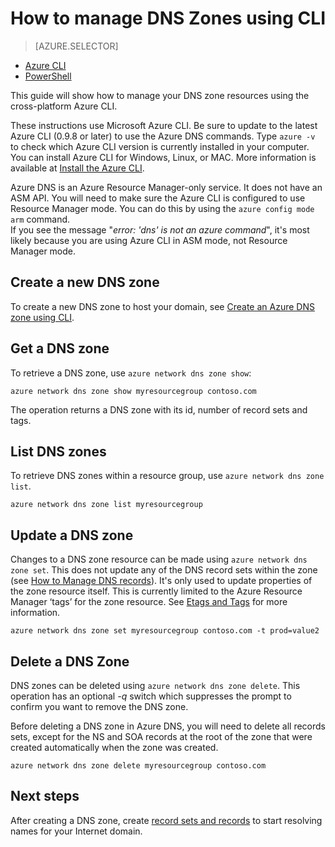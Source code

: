<properties 
   pageTitle="Manage DNS zones using CLI | Microsoft Azure" 
   description="You can manage DNS zones using Azure CLI. How to update, delete and create DNS zones on Azure DNS" 
   services="dns" 
   documentationCenter="na" 
   authors="cherylmc" 
   manager="carmonm" 
   editor=""/>

<tags
   ms.service="dns"
   ms.devlang="na"
   ms.topic="article"
   ms.tgt_pltfrm="na"
   ms.workload="infrastructure-services" 
   ms.date="05/09/2016"
   ms.author="cherylmc"/>

# How to manage DNS Zones using CLI

> [AZURE.SELECTOR]
- [Azure CLI](dns-operations-dnszones-cli.md)
- [PowerShell](dns-operations-dnszones.md)


This guide will show how to manage your DNS zone resources using the cross-platform Azure CLI.

These instructions use Microsoft Azure CLI. Be sure to update to the latest Azure CLI (0.9.8 or later) to use the Azure DNS commands. Type `azure -v` to check which Azure CLI version is currently installed in your computer. You can install Azure CLI for Windows, Linux, or MAC. More information is available at [Install the Azure CLI](../xplat-cli-install.md). 

Azure DNS is an Azure Resource Manager-only service. It does not have an ASM API. You will need to make sure the Azure CLI is configured to use Resource Manager mode. You can do this by using the `azure config mode arm` command.<BR>
If you see the message "*error: 'dns' is not an azure command*", it's most likely because you are using Azure CLI in ASM mode, not Resource Manager mode.

## Create a new DNS zone

To create a new DNS zone to host your domain, see [Create an Azure DNS zone using CLI](dns-getstarted-create-dnszone-cli.md).

## Get a DNS zone

To retrieve a DNS zone, use `azure network dns zone show`:

	azure network dns zone show myresourcegroup contoso.com

The operation returns a DNS zone with its id, number of record sets and tags.


## List DNS zones

To retrieve DNS zones within a resource group, use `azure network dns zone list`.

	azure network dns zone list myresourcegroup

## Update a DNS zone

Changes to a DNS zone resource can be made using `azure network dns zone set`. This does not update any of the DNS record sets within the zone (see [How to Manage DNS records](dns-operations-recordsets.md)). It's only used to update properties of the zone resource itself. This is currently limited to the Azure Resource Manager ‘tags’ for the zone resource. See [Etags and Tags](dns-getstarted-create-dnszone.md#tagetag) for more information.

	azure network dns zone set myresourcegroup contoso.com -t prod=value2

## Delete a DNS Zone

DNS zones can be deleted using `azure network dns zone delete`. This operation has an optional *-q* switch which suppresses the prompt to confirm you want to remove the DNS zone.
 
Before deleting a DNS zone in Azure DNS, you will need to delete all records sets, except for the NS and SOA records at the root of the zone that were created automatically when the zone was created. 

	azure network dns zone delete myresourcegroup contoso.com 



## Next steps
After creating a DNS zone, create [record sets and records](dns-getstarted-create-recordset-cli.md) to start resolving names for your Internet domain.
